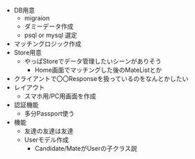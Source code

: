 - DB用意
    - migraion
    - ダミーデータ作成
    - psql or mysql 選定
- マッチングロジック作成
- Store用意
    - やっぱStoreでデータ管理したいシーンがありそう
        - Home画面でマッチングした後のMateListとか
- クライアントで〇〇Responseを扱っているのをなんとかしたい
- レイアウト
    - スマホ用/PC用画面を作成
- 認証機能
    - 多分Passport使う
- 機能
    - 友達の友達は友達
    - Userモデル作成
        - Candidate/MateがUserの子クラス説


